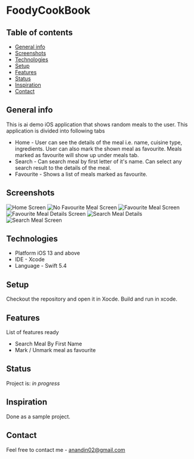# FoodyCookBook

## Table of contents
* [General info](#general-info)
* [Screenshots](#screenshots)
* [Technologies](#technologies)
* [Setup](#setup)
* [Features](#features)
* [Status](#status)
* [Inspiration](#inspiration)
* [Contact](#contact)

## General info
This is ai demo iOS application that shows random meals to the user. This application is divided into  following tabs 
* Home - User can see the details of the meal i.e. name, cuisine type, ingredients. User can also mark the shown meal as favourite. Meals marked as favourite will show up under meals tab.
* Search - Can search meal by first letter of it's name. Can select any search result to the details of the meal.
* Favourite - Shows a list of meals marked as favourite.

## Screenshots

![Home Screen](./img/Home_Screen.png?raw=true "3. Home Screen")
![No Favourite Meal Screen](./img/No_Favourite_Meal.png?raw=true "4. No Connection Screen")
![Favourite Meal Screen](./img/Favourite.png?raw=true "5. Delete Employee Screen")
![Favourite Meal Details Screen](./img/Favourite_Meal_Details.png?raw=true "6. Confirm Delete Employee Screen")
![Search Meal Details](./img/Search_Meal_Details.png?raw=true "7. Sort Employee List")
![Search Meal Screen](./img/Search_Meal.png?raw=true "8. Employee Detail Screent")


## Technologies
* Platform iOS 13 and above
* IDE - Xcode
* Language - Swift 5.4


## Setup
Checkout the repository and open it in Xocde. Build and run in xcode.

## Features
List of features ready 
* Search Meal By First Name
* Mark / Unmark meal as favourite


## Status
Project is: _in progress_

## Inspiration
Done as a sample project.

## Contact
Feel free to contact me - anandin02@gmail.com
